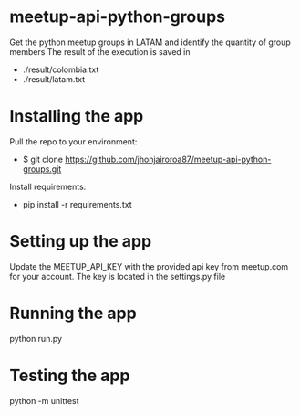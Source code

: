 # meetup-api-python-groups
Get the python meetup groups in LATAM and identify the quantity of group members
The result of the execution is saved in
- ./result/colombia.txt 
- ./result/latam.txt 

# Installing the app

Pull the repo to your environment:
 - $ git clone https://github.com/jhonjairoroa87/meetup-api-python-groups.git

Install requirements:
 - pip install -r requirements.txt
 
# Setting up the app
Update the MEETUP_API_KEY with the provided api key from meetup.com for your account. The key is located in the
settings.py file

# Running the app
python run.py

# Testing the app
python -m unittest
